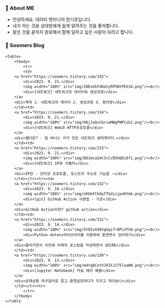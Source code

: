 ### 💬 About ME

- 안녕하세요. 데이터 엔지니어 한기호입니다.
- 내가 아는 것을 상대방에게 쉽게 알려주는 것을 좋아합니다.  
- 맡은 것을 끝까지 완료해서 함께 일하고 싶은 사람이 되려고 합니다.

### 🌱 Soomers Blog



    <table>
        <tbody>
            <tr>
            <td>
        <a href="https://soomers.tistory.com/155">
            <div>2023. 9. 21.</div>
            <img width="100%" src="img/2NEuVkFdDdzyRP5NtPEViK.png"/><br/>
            <div>[네트워크] 네트워크의 데이터와 생성과정</div>
        </a>
        <div>목차 1. 네트워크의 데이터 2. 생성과정 3. 용어정</div>
        </td><td>
        <a href="https://soomers.tistory.com/154">
            <div>2023. 9. 21.</div>
            <img width="100%" src="img/08jJxQvCbrcwMWgPWPCsb1.png"/><br/>
            <div>[네트워크] Web과 HTTP프로토콜</div>
        </a>
        <div>웹이란? - 팀 버너스 리가 만든 네트워크 생태계이다.</div>
        </td><td>
        <a href="https://soomers.tistory.com/153">
            <div>2023. 9. 21.</div>
            <img width="100%" src="img/D01mcaSmt3cCcR5hQ6i0f1.png"/><br/>
            <div>[네트워크] IP와 식별자</div>
        </a>
        <div>IP란 - 인터넷 프로토콜, 호스트의 주소로 기능함 -</div>
        </td></tr><tr><td>
        <a href="https://soomers.tistory.com/152">
            <div>2023. 9. 18.</div>
            <img width="100%" src="img/nKUkFCkOyFTGdjsjpoKYmk.png"/><br/>
            <div>[git] GitHub Action 사용법 - 기초</div>
        </a>
        <div>GitHub Action이란? github action</div>
        </td><td>
        <a href="https://soomers.tistory.com/151">
            <div>2023. 9. 14.</div>
            <img width="100%" src="img/5Y8IvXd9YqUqifr0PLVfk0.png"/><br/>
            <div>Python-dotenv라이브러리를 이용하여 환경변수 관리하기</div>
        </a>
        <div>들어가면서 이전에 아래의 포스팅을 작성하면서 SECRE</div>
        </td><td>
        <a href="https://soomers.tistory.com/150">
            <div>2023. 9. 13.</div>
            <img width="100%" src="img/m4tqDCotVJ6IkJ1T5loaW0.png"/><br/>
            <div>[Jupyter Notebook] 커널 에러 해결</div>
        </a>
        <div>문제상황 마구잡이로 깔고 환경설정하다가 지우고 하다보니</div>
        </td></tr><tr>
            </tr>
        </tbody>
    </table
    